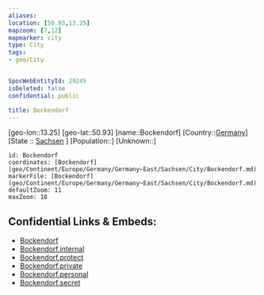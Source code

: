 ```yaml
---
aliases: 
location: [50.93,13.25]
mapzoom: [7,12] 
mapmarker: city 
type: City
tags:
- geo/City


SpocWebEntityId: 29245
isDeleted: false
confidential: public

title: Bockendorf
---
```

[geo-lon::13.25]
[geo-lat::50.93]
[name::Bockendorf]
[Country::[Germany](geo/Continent/Europe/Germany.md)]
[State :: [Sachsen](geo/Continent/Europe/Germany/Germany~East/Sachsen.md) ]
[Population::]
[Unknown::]


```leaflet
id: Bockendorf
coordinates: [Bockendorf](geo/Continent/Europe/Germany/Germany~East/Sachsen/City/Bockendorf.md)
markerFile: [Bockendorf](geo/Continent/Europe/Germany/Germany~East/Sachsen/City/Bockendorf.md)
defaultZoom: 11 
maxZoom: 18
```


## Confidential Links & Embeds: 
- [Bockendorf](../../../../../../../../_public/geo/Continent/Europe/Germany/Germany~East/Sachsen/City/Bockendorf.md) 
- [Bockendorf.internal](../../../../../../../../_internal/geo/Continent/Europe/Germany/Germany~East/Sachsen/City/Bockendorf.internal.md) 
- [Bockendorf.protect](../../../../../../../../_protect/geo/Continent/Europe/Germany/Germany~East/Sachsen/City/Bockendorf.protect.md) 
- [Bockendorf.private](../../../../../../../../_private/geo/Continent/Europe/Germany/Germany~East/Sachsen/City/Bockendorf.private.md) 
- [Bockendorf.personal](../../../../../../../../_personal/geo/Continent/Europe/Germany/Germany~East/Sachsen/City/Bockendorf.personal.md) 
- [Bockendorf.secret](../../../../../../../../_secret/geo/Continent/Europe/Germany/Germany~East/Sachsen/City/Bockendorf.secret.md) 
